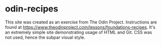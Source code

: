 # odin-recipes
This site was created as an exercise from The Odin Project. Instructions are found at https://www.theodinproject.com/lessons/foundations-recipes.
It's an extremely simple site demonstrating usage of HTML and Git. CSS was not used, hence the subpar visual style.